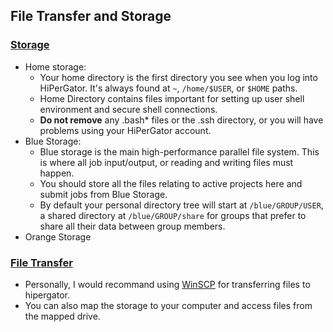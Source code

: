 ## File Transfer and Storage

### [Storage](https://help.rc.ufl.edu/doc/Storage)
* Home storage:
   * Your home directory is the first directory you see when you log into HiPerGator. It's always found at `~`, `/home/$USER`, or `$HOME` paths.
   * Home Directory contains files important for setting up user shell environment and secure shell connections.
   * __Do not remove__ any .bash* files or the .ssh directory, or you will have problems using your HiPerGator account.
* Blue Storage:
   * Blue storage is the main high-performance parallel file system. This is where all job input/output, or reading and writing files must happen.
   * You should store all the files relating to active projects here and submit jobs from Blue Storage.
   * By default your personal directory tree will start at `/blue/GROUP/USER`, a shared directory at `/blue/GROUP/share` for groups that prefer to share all their data between group members.
* Orange Storage

### [File Transfer](https://help.rc.ufl.edu/doc/Transfer_Data)
* Personally, I would recommand using [WinSCP](https://winscp.net/eng/index.php) for transferring files to hipergator.
* You can also map the storage to your computer and access files from the mapped drive. 
